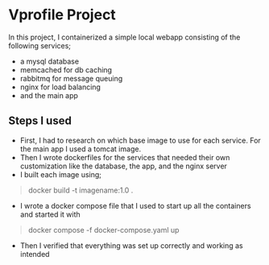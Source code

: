 # Vprofile Project

In this project, I containerized a simple local webapp consisting of the following services;
- a mysql database
- memcached for db caching
- rabbitmq for message queuing
- nginx for load balancing
- and the main app

## Steps I used
* First, I had to research on which base image to use for each service. For the main app I used a tomcat image.
* Then I wrote dockerfiles for the services that needed their own customization like the database, the app, and the nginx server
* I built each image using;
> docker build -t imagename:1.0 .
* I wrote a docker compose file that I used to start up all the containers and started it with
> docker compose -f docker-compose.yaml up
* Then I verified that everything was set up correctly and working as intended
